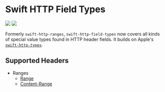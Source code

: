 # Swift HTTP Field Types

[![](https://img.shields.io/endpoint?url=https%3A%2F%2Fswiftpackageindex.com%2Fapi%2Fpackages%2Fedonv%swift-http-field-types%2Fbadge%3Ftype%3Dswift-versions)](https://swiftpackageindex.com/edonv/swift-http-field-types)
[![](https://img.shields.io/endpoint?url=https%3A%2F%2Fswiftpackageindex.com%2Fapi%2Fpackages%2Fedonv%swift-http-field-types%2Fbadge%3Ftype%3Dplatforms)](https://swiftpackageindex.com/edonv/swift-http-field-types)

Formerly `swift-http-ranges`, `swift-http-field-types` now covers all kinds of special value types found in HTTP header fields. It builds on Apple's [`swift-http-types`](https://github.com/apple/swift-http-types).

## Supported Headers

- Ranges
  - [Range](https://developer.mozilla.org/en-US/docs/Web/HTTP/Headers/Range)
  - [Content-Range](https://developer.mozilla.org/en-US/docs/Web/HTTP/Headers/Content-Range)
